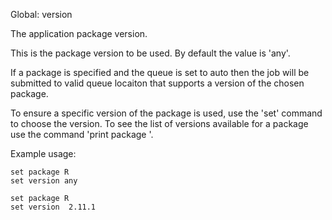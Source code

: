Global: version

The application package version.

This is the package version to be used. 
By default the value is 'any'.

If a package is specified and the queue is set to auto then the job will be submitted
to valid queue locaiton that supports a version of the chosen package.

To ensure a specific version of the package is used, use the 'set' command to choose the version.
To see the list of versions available for a package use the command 'print package <package>'.

Example usage:

    set package R
    set version any

    set package R
    set version  2.11.1

    